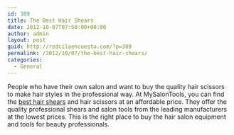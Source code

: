 ```yaml
---
id: 389
title: The Best Hair Shears
date: 2012-10-07T07:50:00+00:00
author: admin
layout: post
guid: http://redcilaencuesta.com/?p=389
permalink: /2012/10/07/the-best-hair-shears/
categories:
  - General
---
```

People who have their own salon and want to buy the quality hair scissors to make hair styles in the professional way. At MySalonTools, you can find the [best hair shears](http://www.mysalontools.com/top-10-best-hair-shears) and hair scissors at an affordable price. They offer the quality professional shears and salon tools from the leading manufacturers at the lowest prices. This is the right place to buy the hair salon equipment and tools for beauty professionals.